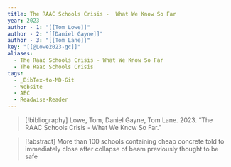 ```yaml
---
title: The RAAC Schools Crisis -  What We Know So Far
year: 2023
author - 1: "[[Tom Lowe]]"
author - 2: "[[Daniel Gayne]]"
author - 3: "[[Tom Lane]]"
key: "[[@Lowe2023-gc]]"
aliases:
  - The Raac Schools Crisis - What We Know So Far
  - The Raac Schools Crisis
tags:
  - _BibTex-to-MD-Git
  - Website
  - AEC
  - Readwise-Reader
---
```


> [!bibliography]
> Lowe, Tom, Daniel Gayne, Tom Lane. 2023. “The RAAC Schools Crisis -  What We Know So Far.” 

> [!abstract]
> More than 100 schools containing cheap concrete told to immediately close after collapse of beam previously thought to be safe